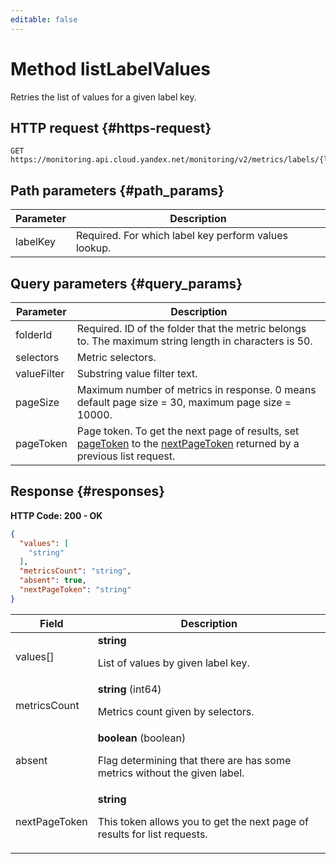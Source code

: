 ```yaml
---
editable: false
---
```


# Method listLabelValues
Retries the list of values for a given label key.
 

 
## HTTP request {#https-request}
```
GET https://monitoring.api.cloud.yandex.net/monitoring/v2/metrics/labels/{labelKey}/values
```
 
## Path parameters {#path_params}
 
Parameter | Description
--- | ---
labelKey | Required. For which label key perform values lookup.
 
## Query parameters {#query_params}
 
Parameter | Description
--- | ---
folderId | Required. ID of the folder that the metric belongs to.  The maximum string length in characters is 50.
selectors | Metric selectors.
valueFilter | Substring value filter text.
pageSize | Maximum number of metrics in response. 0 means default page size = 30, maximum page size = 10000.
pageToken | Page token. To get the next page of results, set [pageToken](/docs/monitoring/api-ref/MetricsMeta/listLabelValues#query_params) to the [nextPageToken](/docs/monitoring/api-ref/MetricsMeta/listLabelValues#responses) returned by a previous list request.
 
## Response {#responses}
**HTTP Code: 200 - OK**

```json 
{
  "values": [
    "string"
  ],
  "metricsCount": "string",
  "absent": true,
  "nextPageToken": "string"
}
```

 
Field | Description
--- | ---
values[] | **string**<br><p>List of values by given label key.</p> 
metricsCount | **string** (int64)<br><p>Metrics count given by selectors.</p> 
absent | **boolean** (boolean)<br><p>Flag determining that there are has some metrics without the given label.</p> 
nextPageToken | **string**<br><p>This token allows you to get the next page of results for list requests.</p> 